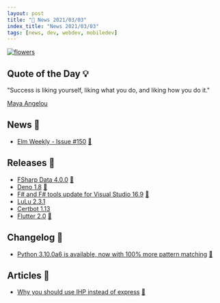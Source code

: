 ```yaml
---
layout: post
title: "📜 News 2021/03/03"
index_title: "News 2021/03/03"
tags: [news, dev, webdev, mobiledev]
---
```


<a href="https://daily-tech-news.github.io/2021/03/03/news.html">
  <img src="https://user-images.githubusercontent.com/430272/101441436-d82f7b00-38f7-11eb-86aa-c9ef04518c5b.jpg"
     alt="flowers"
     class="image">
</a>

## Quote of the Day 💡

"Success is liking yourself, liking what you do, and liking how you do it."

[Maya Angelou](https://en.wikipedia.org/wiki/Maya_Angelou)

## News 📰

- [Elm Weekly - Issue #150](http://www.elmweekly.nl/issues/elm-weekly-issue-150-405405) [🔰](https://elm-lang.org)

## Releases 🥳

- [FSharp Data 4.0.0](https://twitter.com/_cartermp/status/1366939858061586436) [🔷](https://fsharp.org "#fsharp #dotnet")
- [Deno 1.8](https://deno.land/posts/v1.8) [🔶](https://www.ecma-international.org "#javascript")
- [F# and F# tools update for Visual Studio 16.9](https://devblogs.microsoft.com/dotnet/f-and-f-tools-update-for-visual-studio-16-9/) [🔷](https://fsharp.org "#fsharp #dotnet")
- [LuLu 2.3.1](https://github.com/objective-see/LuLu/releases/tag/v2.3.1)
- [Certbot 1.13](https://github.com/certbot/certbot/releases/tag/v1.13.0)
- [Flutter 2.0](https://flutter.dev/docs/development/tools/sdk/release-notes/release-notes-2.0.0) [🎯](https://dart.dev "#dartlang")

## Changelog 👀

- [Python 3.10.0a6 is available, now with 100% more pattern matching](https://mail.python.org/archives/list/python-committers@python.org/message/VGZDQ5TFMSWEQZS6HNDLDJQ7GAASGUUB/) [🐍](https://www.python.org "#python")

## Articles 📜

- [Why you should use IHP instead of express](https://ihp.digitallyinduced.com/ShowPost?postId=f2009021-f235-4d7e-ae9d-6309ac5f6049) [🎩](https://www.haskell.org "#haskell")

